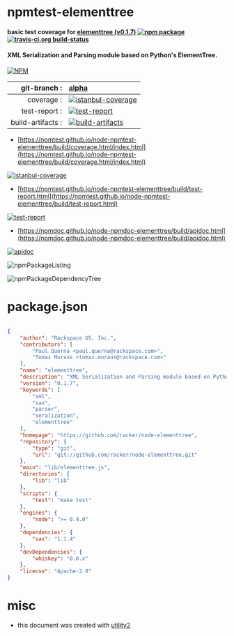 # npmtest-elementtree

#### basic test coverage for  [elementtree (v0.1.7)](https://github.com/racker/node-elementtree)  [![npm package](https://img.shields.io/npm/v/npmtest-elementtree.svg?style=flat-square)](https://www.npmjs.org/package/npmtest-elementtree) [![travis-ci.org build-status](https://api.travis-ci.org/npmtest/node-npmtest-elementtree.svg)](https://travis-ci.org/npmtest/node-npmtest-elementtree)

#### XML Serialization and Parsing module based on Python's ElementTree.

[![NPM](https://nodei.co/npm/elementtree.png?downloads=true&downloadRank=true&stars=true)](https://www.npmjs.com/package/elementtree)

| git-branch : | [alpha](https://github.com/npmtest/node-npmtest-elementtree/tree/alpha)|
|--:|:--|
| coverage : | [![istanbul-coverage](https://npmtest.github.io/node-npmtest-elementtree/build/coverage.badge.svg)](https://npmtest.github.io/node-npmtest-elementtree/build/coverage.html/index.html)|
| test-report : | [![test-report](https://npmtest.github.io/node-npmtest-elementtree/build/test-report.badge.svg)](https://npmtest.github.io/node-npmtest-elementtree/build/test-report.html)|
| build-artifacts : | [![build-artifacts](https://npmtest.github.io/node-npmtest-elementtree/glyphicons_144_folder_open.png)](https://github.com/npmtest/node-npmtest-elementtree/tree/gh-pages/build)|

- [https://npmtest.github.io/node-npmtest-elementtree/build/coverage.html/index.html](https://npmtest.github.io/node-npmtest-elementtree/build/coverage.html/index.html)

[![istanbul-coverage](https://npmtest.github.io/node-npmtest-elementtree/build/screenCapture.buildCi.browser.%252Ftmp%252Fbuild%252Fcoverage.lib.html.png)](https://npmtest.github.io/node-npmtest-elementtree/build/coverage.html/index.html)

- [https://npmtest.github.io/node-npmtest-elementtree/build/test-report.html](https://npmtest.github.io/node-npmtest-elementtree/build/test-report.html)

[![test-report](https://npmtest.github.io/node-npmtest-elementtree/build/screenCapture.buildCi.browser.%252Ftmp%252Fbuild%252Ftest-report.html.png)](https://npmtest.github.io/node-npmtest-elementtree/build/test-report.html)

- [https://npmdoc.github.io/node-npmdoc-elementtree/build/apidoc.html](https://npmdoc.github.io/node-npmdoc-elementtree/build/apidoc.html)

[![apidoc](https://npmdoc.github.io/node-npmdoc-elementtree/build/screenCapture.buildCi.browser.%252Ftmp%252Fbuild%252Fapidoc.html.png)](https://npmdoc.github.io/node-npmdoc-elementtree/build/apidoc.html)

![npmPackageListing](https://npmtest.github.io/node-npmtest-elementtree/build/screenCapture.npmPackageListing.svg)

![npmPackageDependencyTree](https://npmtest.github.io/node-npmtest-elementtree/build/screenCapture.npmPackageDependencyTree.svg)



# package.json

```json

{
    "author": "Rackspace US, Inc.",
    "contributors": [
        "Paul Querna <paul.querna@rackspace.com>",
        "Tomaz Muraus <tomaz.muraus@rackspace.com>"
    ],
    "name": "elementtree",
    "description": "XML Serialization and Parsing module based on Python's ElementTree.",
    "version": "0.1.7",
    "keywords": [
        "xml",
        "sax",
        "parser",
        "seralization",
        "elementtree"
    ],
    "homepage": "https://github.com/racker/node-elementtree",
    "repository": {
        "type": "git",
        "url": "git://github.com/racker/node-elementtree.git"
    },
    "main": "lib/elementtree.js",
    "directories": {
        "lib": "lib"
    },
    "scripts": {
        "test": "make test"
    },
    "engines": {
        "node": ">= 0.4.0"
    },
    "dependencies": {
        "sax": "1.1.4"
    },
    "devDependencies": {
        "whiskey": "0.8.x"
    },
    "license": "Apache-2.0"
}
```



# misc
- this document was created with [utility2](https://github.com/kaizhu256/node-utility2)
